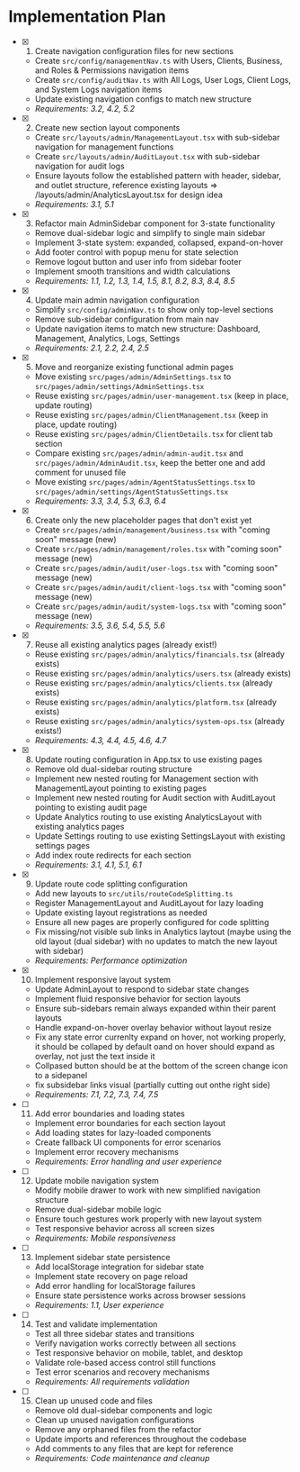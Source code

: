 # Implementation Plan

- [x] 1. Create navigation configuration files for new sections





  - Create `src/config/managementNav.ts` with Users, Clients, Business, and Roles & Permissions navigation items
  - Create `src/config/auditNav.ts` with All Logs, User Logs, Client Logs, and System Logs navigation items
  - Update existing navigation configs to match new structure
  - _Requirements: 3.2, 4.2, 5.2_

- [x] 2. Create new section layout components





  - Create `src/layouts/admin/ManagementLayout.tsx` with sub-sidebar navigation for management functions
  - Create `src/layouts/admin/AuditLayout.tsx` with sub-sidebar navigation for audit logs
  - Ensure layouts follow the established pattern with header, sidebar, and outlet structure, reference existing layouts => /layouts/admin/AnalyticsLayout.tsx for design idea
  - _Requirements: 3.1, 5.1_

- [x] 3. Refactor main AdminSidebar component for 3-state functionality





  - Remove dual-sidebar logic and simplify to single main sidebar
  - Implement 3-state system: expanded, collapsed, expand-on-hover
  - Add footer control with popup menu for state selection
  - Remove logout button and user info from sidebar footer
  - Implement smooth transitions and width calculations
  - _Requirements: 1.1, 1.2, 1.3, 1.4, 1.5, 8.1, 8.2, 8.3, 8.4, 8.5_

- [x] 4. Update main admin navigation configuration





  - Simplify `src/config/adminNav.ts` to show only top-level sections
  - Remove sub-sidebar configuration from main nav
  - Update navigation items to match new structure: Dashboard, Management, Analytics, Logs, Settings
  - _Requirements: 2.1, 2.2, 2.4, 2.5_

- [x] 5. Move and reorganize existing functional admin pages





  - Move existing `src/pages/admin/AdminSettings.tsx` to `src/pages/admin/settings/AdminSettings.tsx`
  - Reuse existing `src/pages/admin/user-management.tsx` (keep in place, update routing)
  - Reuse existing `src/pages/admin/ClientManagement.tsx` (keep in place, update routing)
  - Reuse existing `src/pages/admin/ClientDetails.tsx` for client tab section
  - Compare existing `src/pages/admin/admin-audit.tsx` and `src/pages/admin/AdminAudit.tsx`, keep the better one and add comment for unused file
  - Move existing `src/pages/admin/AgentStatusSettings.tsx` to `src/pages/admin/settings/AgentStatusSettings.tsx`
  - _Requirements: 3.3, 3.4, 5.3, 6.3, 6.4_

- [x] 6. Create only the new placeholder pages that don't exist yet





  - Create `src/pages/admin/management/business.tsx` with "coming soon" message (new)
  - Create `src/pages/admin/management/roles.tsx` with "coming soon" message (new)
  - Create `src/pages/admin/audit/user-logs.tsx` with "coming soon" message (new)
  - Create `src/pages/admin/audit/client-logs.tsx` with "coming soon" message (new)
  - Create `src/pages/admin/audit/system-logs.tsx` with "coming soon" message (new)
  - _Requirements: 3.5, 3.6, 5.4, 5.5, 5.6_

- [x] 7. Reuse all existing analytics pages (already exist!)





  - Reuse existing `src/pages/admin/analytics/financials.tsx` (already exists)
  - Reuse existing `src/pages/admin/analytics/users.tsx` (already exists)
  - Reuse existing `src/pages/admin/analytics/clients.tsx` (already exists)
  - Reuse existing `src/pages/admin/analytics/platform.tsx` (already exists)
  - Reuse existing `src/pages/admin/analytics/system-ops.tsx` (already exists!)
  - _Requirements: 4.3, 4.4, 4.5, 4.6, 4.7_

- [x] 8. Update routing configuration in App.tsx to use existing pages





  - Remove old dual-sidebar routing structure
  - Implement new nested routing for Management section with ManagementLayout pointing to existing pages
  - Implement new nested routing for Audit section with AuditLayout pointing to existing audit page
  - Update Analytics routing to use existing AnalyticsLayout with existing analytics pages
  - Update Settings routing to use existing SettingsLayout with existing settings pages
  - Add index route redirects for each section
  - _Requirements: 3.1, 4.1, 5.1, 6.1_

- [x] 9. Update route code splitting configuration









  - Add new layouts to `src/utils/routeCodeSplitting.ts`
  - Register ManagementLayout and AuditLayout for lazy loading
  - Update existing layout registrations as needed
  - Ensure all new pages are properly configured for code splitting
  - Fix missing/not visible sub links in Analytics laytout (maybe using the old layout (dual sidebar) with no updates to match the new layout with sidebar)
  - _Requirements: Performance optimization_

- [x] 10. Implement responsive layout system





  - Update AdminLayout to respond to sidebar state changes
  - Implement fluid responsive behavior for section layouts
  - Ensure sub-sidebars remain always expanded within their parent layouts
  - Handle expand-on-hover overlay behavior without layout resize
  - Fix any state error currenlty expand on hover, not working properly, it should be collaped by default oand on hover should expand as overlay, not just the text inside it
  - Collpased button should be at the bottom of the screen change icon to a sidepanel
  - fix subsidebar links visual (partially cutting out onthe right side)
  - _Requirements: 7.1, 7.2, 7.3, 7.4, 7.5_

- [ ] 11. Add error boundaries and loading states
  - Implement error boundaries for each section layout
  - Add loading states for lazy-loaded components
  - Create fallback UI components for error scenarios
  - Implement error recovery mechanisms
  - _Requirements: Error handling and user experience_

- [ ] 12. Update mobile navigation system
  - Modify mobile drawer to work with new simplified navigation structure
  - Remove dual-sidebar mobile logic
  - Ensure touch gestures work properly with new layout system
  - Test responsive behavior across all screen sizes
  - _Requirements: Mobile responsiveness_

- [ ] 13. Implement sidebar state persistence
  - Add localStorage integration for sidebar state
  - Implement state recovery on page reload
  - Add error handling for localStorage failures
  - Ensure state persistence works across browser sessions
  - _Requirements: 1.1, User experience_

- [ ] 14. Test and validate implementation
  - Test all three sidebar states and transitions
  - Verify navigation works correctly between all sections
  - Test responsive behavior on mobile, tablet, and desktop
  - Validate role-based access control still functions
  - Test error scenarios and recovery mechanisms
  - _Requirements: All requirements validation_

- [ ] 15. Clean up unused code and files
  - Remove old dual-sidebar components and logic
  - Clean up unused navigation configurations
  - Remove any orphaned files from the refactor
  - Update imports and references throughout the codebase
  - Add comments to any files that are kept for reference
  - _Requirements: Code maintenance and cleanup_